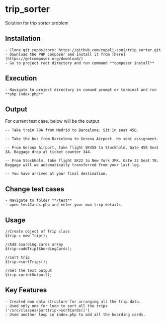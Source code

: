 # trip_sorter
Solution for trip sorter problem

## Installation

```
- Clone git repository: https://github.com/rupali-soni/trip_sorter.git
- Download the PHP composer and install it from [here](https://getcomposer.org/download/)
- Go to project root directory and run command **composer install**
```

## Execution

```
- Navigate to project directory in comand prompt or terminal and run **php index.php**
```

## Output

For current test case, below will be the output
```
-- Take train 78A from Madrid to Barcelona. Sit in seat 45B.

-- Take the bus from Barcelona to Gerona Airport. No seat assignment.

-- From Gerona Airport, take flight SK455 to Stockholm. Gate 45B Seat 3A. Baggage drop at ticket counter 344.

-- From Stockholm, take flight SK22 to New York JFK. Gate 22 Seat 7B. Baggage will we automatically transferred from your last leg.

-- You have arrived at your final destination.

```

## Change test cases

```
- Navigate to folder **/test**
- open testCards.php and enter your own trip details
```

## Usage

```
//Create object of Trip class
$trip = new Trip();

//Add boarding cards array
$trip->addTrip($bordingCards);

//Sort trip
$trip->sortTrips();

//Get the text output
$trip->printOutput();
```

## Key Features

```
- Created own data structure for arranging all the trip data.
- Used only one for loop to sort all the trips ('/src/classes/Sorttrip->sortCards()')
- Used another loop in index.php to add all the boarding cards.
```